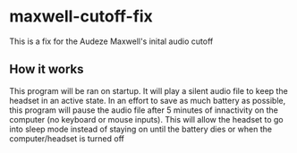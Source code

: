 # maxwell-cutoff-fix

This is a fix for the Audeze Maxwell's inital audio cutoff

## How it works
This program will be ran on startup. It will play a silent audio file to keep the headset in an active state.
In an effort to save as much battery as possible, this program will pause the audio file after
5 minutes of innactivity on the computer (no keyboard or mouse inputs). This will allow the headset
to go into sleep mode instead of staying on until the battery dies or when the computer/headset is turned off
